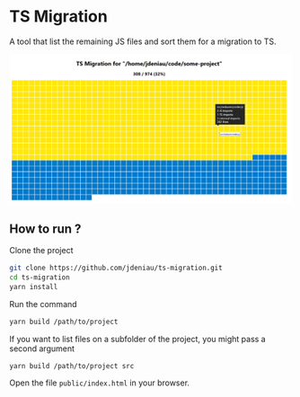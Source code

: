 # TS Migration

A tool that list the remaining JS files and sort them for a migration to TS.

![TS Migration screenshot](public/ts-migration.png)

## How to run ?

Clone the project

```sh
git clone https://github.com/jdeniau/ts-migration.git
cd ts-migration
yarn install
```

Run the command

```sh
yarn build /path/to/project
```

If you want to list files on a subfolder of the project, you might pass a second argument

```sh
yarn build /path/to/project src
```

Open the file `public/index.html` in your browser.

